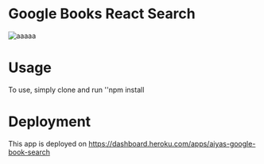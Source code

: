 # Google Books React Search
![aaaaa](https://user-images.githubusercontent.com/65461462/101994903-f8a26100-3c7a-11eb-97ae-a8476ddf3a4b.PNG)

# Usage 
To use, simply clone and run
''npm install

# Deployment
This app is deployed on https://dashboard.heroku.com/apps/aiyas-google-book-search
